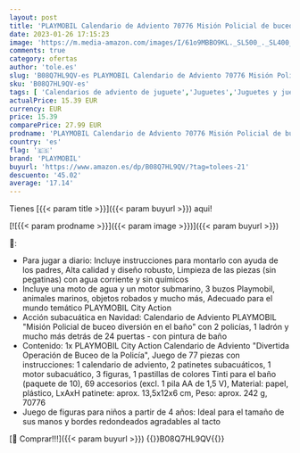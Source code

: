 ```yaml
---
layout: post
title: 'PLAYMOBIL Calendario de Adviento 70776 Misión Policial de buceo diversión en el baño  A partir de 4 años'
date: 2023-01-26 17:15:23
image: 'https://m.media-amazon.com/images/I/61o9MBBO9KL._SL500_._SL400_.jpg'
comments: true
category: ofertas
author: 'tole.es'
slug: 'B08Q7HL9QV-es PLAYMOBIL Calendario de Adviento 70776 Misión Policial de...'
sku: 'B08Q7HL9QV-es'
tags: [ 'Calendarios de adviento de juguete','Juguetes','Juguetes y juegos','Muñecos y figuras','playmobil','🇪🇸', ]
actualPrice: 15.39 EUR
currency: EUR
price: 15.39
comparePrice: 27.99 EUR
prodname: 'PLAYMOBIL Calendario de Adviento 70776 Misión Policial de buceo diversión en el baño  A partir de 4 años'
country: 'es'
flag: '🇪🇸'
brand: 'PLAYMOBIL'
buyurl: 'https://www.amazon.es/dp/B08Q7HL9QV/?tag=tolees-21'
descuento: '45.02'
average: '17.14'
---
```


Tienes [{{< param title >}}]({{< param buyurl >}}) aqui!

[![{{< param prodname >}}]({{< param image >}})]({{< param buyurl >}})

🔎:

- Para jugar a diario: Incluye instrucciones para montarlo con ayuda de los padres, Alta calidad y diseño robusto, Limpieza de las piezas (sin pegatinas) con agua corriente y sin químicos
- Incluye una moto de agua y un motor submarino, 3 buzos Playmobil, animales marinos, objetos robados y mucho más, Adecuado para el mundo temático PLAYMOBIL City Action
- Acción subacuática en Navidad: Calendario de Adviento PLAYMOBIL "Misión Policial de buceo diversión en el baño" con 2 policías, 1 ladrón y mucho más detrás de 24 puertas - con pintura de baño
- Contenido: 1x PLAYMOBIL City Action Calendario de Adviento "Divertida Operación de Buceo de la Policía", Juego de 77 piezas con instrucciones: 1 calendario de adviento, 2 patinetes subacuáticos, 1 motor subacuático, 3 figuras, 1 pastillas de colores Tinti para el baño (paquete de 10), 69 accesorios (excl. 1 pila AA de 1,5 V), Material: papel, plástico, LxAxH patinete: aprox. 13,5x12x6 cm, Peso: aprox. 242 g, 70776
- Juego de figuras para niños a partir de 4 años: Ideal para el tamaño de sus manos y bordes redondeados agradables al tacto

[🛒 Comprar!!!]({{< param buyurl >}})
{{<world>}}B08Q7HL9QV{{</world>}}

